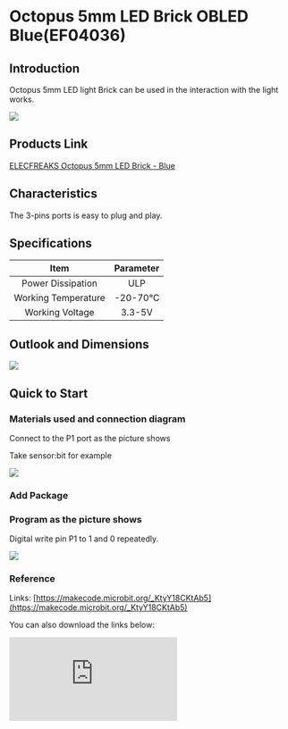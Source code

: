 ﻿# Octopus 5mm LED Brick OBLED  Blue(EF04036)

## Introduction

 Octopus 5mm LED light Brick can be used in the interaction with the light works.

 ![](https://wiki-media-ef.oss-cn-hongkong.aliyuncs.com/i18n/en/docusaurus-plugin-content-docs/current/microbit/sensor/octopus-sensors/output/images/Raj46TF.jpg)

## Products Link

[ELECFREAKS Octopus 5mm LED Brick - Blue](https://shop.elecfreaks.com/products/elecfreaks-octopus-5mm-led-brick-blue?_pos=1&_sid=74b9b3960&_ss=r)

## Characteristics

 The 3-pins ports is easy to plug and play.

## Specifications


Item | Parameter
:-: | :-:
Power Dissipation|ULP
Working Temperature|-20-70℃
Working Voltage|3.3-5V

## Outlook and Dimensions


 ![](https://wiki-media-ef.oss-cn-hongkong.aliyuncs.com/i18n/en/docusaurus-plugin-content-docs/current/microbit/sensor/octopus-sensors/output/images/oFiMInJ.png)

## Quick to Start


### Materials used and connection diagram

 Connect to the P1 port as the picture shows

  Take sensor:bit for example

![](https://wiki-media-ef.oss-cn-hongkong.aliyuncs.com/i18n/en/docusaurus-plugin-content-docs/current/microbit/sensor/octopus-sensors/output/images/gPeDZkY.png)
### Add Package

### Program as the picture shows
 Digital write pin P1 to 1 and 0 repeatedly.

 ![](https://wiki-media-ef.oss-cn-hongkong.aliyuncs.com/i18n/en/docusaurus-plugin-content-docs/current/microbit/sensor/octopus-sensors/output/images/vL9kUwl.png)

### Reference

Links: [https://makecode.microbit.org/_KtyY18CKtAb5](https://makecode.microbit.org/_KtyY18CKtAb5)

You can also download the links below:


<div
    style={{
        position: 'relative',
        paddingBottom: '60%',
        overflow: 'hidden',
    }}
>
    <iframe
        src="https://makecode.microbit.org/_KtyY18CKtAb5"
        frameborder="0"
        sandbox="allow-popups allow-forms allow-scripts allow-same-origin"
        style={{
            position: 'absolute',
            width: '100%',
            height: '100%',
        }}
    />
</div>


### Result
 The LED lights on each second while the power is on.

## Relevant Cases


## Technique Files
